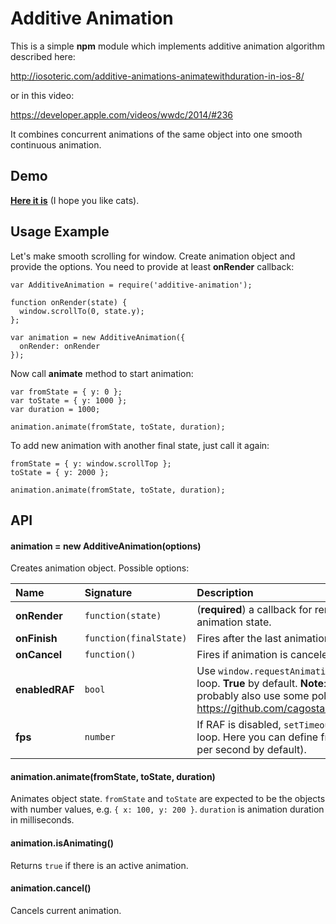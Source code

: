 Additive Animation
==================

This is a simple **npm** module which implements additive animation algorithm described here:

http://iosoteric.com/additive-animations-animatewithduration-in-ios-8/

or in this video:

https://developer.apple.com/videos/wwdc/2014/#236

It combines concurrent animations of the same object into one smooth continuous animation.

Demo
----

[**Here it is**](http://alexkuz.github.io/additive-animation/) (I hope you like cats).

Usage Example
-------------

Let's make smooth scrolling for window. Create animation object and provide the options. You need to provide at least **onRender** callback:

```
var AdditiveAnimation = require('additive-animation');

function onRender(state) {
  window.scrollTo(0, state.y);
};

var animation = new AdditiveAnimation({
  onRender: onRender
});
```

Now call **animate** method to start animation:

```
var fromState = { y: 0 };
var toState = { y: 1000 };
var duration = 1000;

animation.animate(fromState, toState, duration);
```

To add new animation with another final state, just call it again:

```
fromState = { y: window.scrollTop };
toState = { y: 2000 };

animation.animate(fromState, toState, duration);
```

API
---

#### animation = new AdditiveAnimation(options)

Creates animation object. Possible options:


Name | Signature | Description
:---------|:--------|:--------
**onRender** | `function(state)` | (**required**) a callback for rendering current animation state.
**onFinish** | `function(finalState)` | Fires after the last animation is completed.
**onCancel** | `function()` | Fires if animation is canceled.
**enabledRAF** | `bool` | Use `window.requestAnimationFrame` in animation loop. **True** by default. **Note**: if you use it, you should probably also use some polyfill, like this: https://github.com/cagosta/requestAnimationFrame
**fps** | `number` | If RAF is disabled, `setTimeout` is used in animation loop. Here you can define frequency (**60** frames per second by default).

#### animation.animate(fromState, toState, duration)

Animates object state. `fromState` and `toState` are expected to be the objects with number values, e.g. `{ x: 100, y: 200 }`. `duration` is animation duration in milliseconds.

#### animation.isAnimating()

Returns `true` if there is an active animation.

#### animation.cancel()

Cancels current animation.
